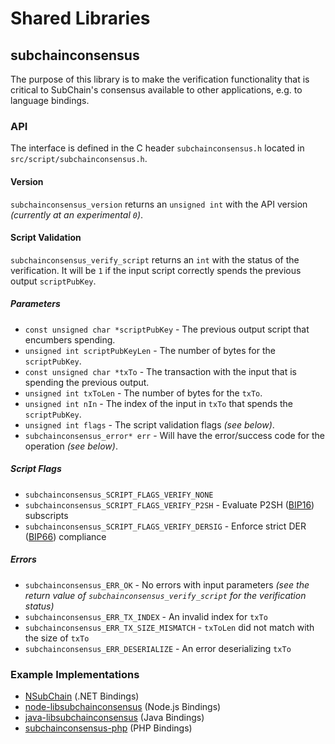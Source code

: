 Shared Libraries
================

## subchainconsensus

The purpose of this library is to make the verification functionality that is critical to SubChain's consensus available to other applications, e.g. to language bindings.

### API

The interface is defined in the C header `subchainconsensus.h` located in  `src/script/subchainconsensus.h`.

#### Version

`subchainconsensus_version` returns an `unsigned int` with the API version *(currently at an experimental `0`)*.

#### Script Validation

`subchainconsensus_verify_script` returns an `int` with the status of the verification. It will be `1` if the input script correctly spends the previous output `scriptPubKey`.

##### Parameters
- `const unsigned char *scriptPubKey` - The previous output script that encumbers spending.
- `unsigned int scriptPubKeyLen` - The number of bytes for the `scriptPubKey`.
- `const unsigned char *txTo` - The transaction with the input that is spending the previous output.
- `unsigned int txToLen` - The number of bytes for the `txTo`.
- `unsigned int nIn` - The index of the input in `txTo` that spends the `scriptPubKey`.
- `unsigned int flags` - The script validation flags *(see below)*.
- `subchainconsensus_error* err` - Will have the error/success code for the operation *(see below)*.

##### Script Flags
- `subchainconsensus_SCRIPT_FLAGS_VERIFY_NONE`
- `subchainconsensus_SCRIPT_FLAGS_VERIFY_P2SH` - Evaluate P2SH ([BIP16](https://github.com/subchain/bips/blob/master/bip-0016.mediawiki)) subscripts
- `subchainconsensus_SCRIPT_FLAGS_VERIFY_DERSIG` - Enforce strict DER ([BIP66](https://github.com/subchain/bips/blob/master/bip-0066.mediawiki)) compliance

##### Errors
- `subchainconsensus_ERR_OK` - No errors with input parameters *(see the return value of `subchainconsensus_verify_script` for the verification status)*
- `subchainconsensus_ERR_TX_INDEX` - An invalid index for `txTo`
- `subchainconsensus_ERR_TX_SIZE_MISMATCH` - `txToLen` did not match with the size of `txTo`
- `subchainconsensus_ERR_DESERIALIZE` - An error deserializing `txTo`

### Example Implementations
- [NSubChain](https://github.com/NicolasDorier/NSubChain/blob/master/NSubChain/Script.cs#L814) (.NET Bindings)
- [node-libsubchainconsensus](https://github.com/bitpay/node-libsubchainconsensus) (Node.js Bindings)
- [java-libsubchainconsensus](https://github.com/dexX7/java-libsubchainconsensus) (Java Bindings)
- [subchainconsensus-php](https://github.com/Bit-Wasp/subchainconsensus-php) (PHP Bindings)
